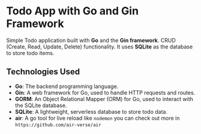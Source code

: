 # Todo App with Go and Gin Framework

Simple Todo application built with **Go** and the **Gin framework**.
CRUD (Create, Read, Update, Delete) functionality.
It uses **SQLite** as the database to store todo items.

## Technologies Used

- **Go**: The backend programming language.
- **Gin**: A web framework for Go, used to handle HTTP requests and routes.
- **GORM**: An Object Relational Mapper (ORM) for Go, used to interact with the SQLite database.
- **SQLite**: A lightweight, serverless database to store todo data.
- **air**: A go tool for live reload like `nodemon` you can check out more in `https://github.com/air-verse/air`
